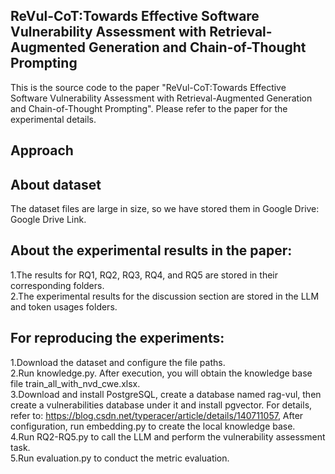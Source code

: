 ## ReVul-CoT:Towards Effective Software Vulnerability Assessment with Retrieval-Augmented Generation and Chain-of-Thought Prompting

This is the source code to the paper "ReVul-CoT:Towards Effective Software Vulnerability Assessment with Retrieval-Augmented Generation and Chain-of-Thought Prompting". Please refer to the paper for the experimental details.

## Approach

## About dataset 

The dataset files are large in size, so we have stored them in Google Drive: Google Drive Link.


## About the experimental results in the paper:

1.The results for RQ1, RQ2, RQ3, RQ4, and RQ5 are stored in their corresponding folders.  
2.The experimental results for the discussion section are stored in the LLM and token usages folders.  

## For reproducing the experiments:

1.Download the dataset and configure the file paths.  
2.Run knowledge.py. After execution, you will obtain the knowledge base file train_all_with_nvd_cwe.xlsx.  
3.Download and install PostgreSQL, create a database named rag-vul, then create a vulnerabilities database under it and install pgvector. For details, refer to: https://blog.csdn.net/typeracer/article/details/140711057, After configuration, run embedding.py to create the local knowledge base.  
4.Run RQ2-RQ5.py to call the LLM and perform the vulnerability assessment task.  
5.Run evaluation.py to conduct the metric evaluation.  

